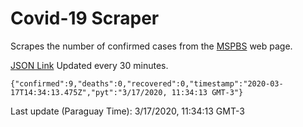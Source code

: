 # Covid-19 Scraper

Scrapes the number of confirmed cases from the [MSPBS](https://www.mspbs.gov.py/covid-19.php) web page.

[JSON Link](https://jmayalag.github.io/covid19-scrape/cases.json)
Updated every 30 minutes.
```
{"confirmed":9,"deaths":0,"recovered":0,"timestamp":"2020-03-17T14:34:13.475Z","pyt":"3/17/2020, 11:34:13 GMT-3"}
```
Last update (Paraguay Time): 3/17/2020, 11:34:13 GMT-3
